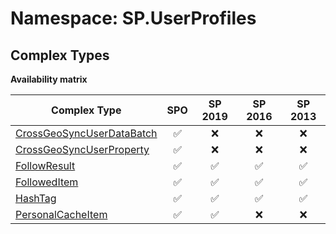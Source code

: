 # Namespace: SP.UserProfiles

## Complex Types

**Availability matrix**

Complex Type | SPO | SP 2019 | SP 2016 | SP 2013
----------|:---:|:-------:|:-------:|:-------:
[CrossGeoSyncUserDataBatch](./ComplexTypes/CrossGeoSyncUserDataBatch.md) | ✅ | ❌ | ❌ | ❌
[CrossGeoSyncUserProperty](./ComplexTypes/CrossGeoSyncUserProperty.md) | ✅ | ❌ | ❌ | ❌
[FollowResult](./ComplexTypes/FollowResult.md) | ✅ | ✅ | ✅ | ✅
[FollowedItem](./ComplexTypes/FollowedItem.md) | ✅ | ✅ | ✅ | ✅
[HashTag](./ComplexTypes/HashTag.md) | ✅ | ✅ | ✅ | ✅
[PersonalCacheItem](./ComplexTypes/PersonalCacheItem.md) | ✅ | ✅ | ❌ | ❌